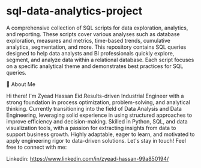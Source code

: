 # sql-data-analytics-project
A comprehensive collection of SQL scripts for data exploration, analytics, and reporting. These scripts cover various analyses such as database exploration, measures and metrics, time-based trends, cumulative analytics, segmentation, and more. This repository contains SQL queries designed to help data analysts and BI professionals quickly explore, segment, and analyze data within a relational database. Each script focuses on a specific analytical theme and demonstrates best practices for SQL queries.

🌟 About Me

Hi there! I'm Zyead Hassan Eid.Results-driven Industrial Engineer with a strong foundation in process optimization, problem-solving, and analytical thinking. Currently transitioning into the field of Data Analysis and Data Engineering, leveraging solid experience in using structured approaches to improve efficiency and decision-making. Skilled in Python, SQL, and data visualization tools, with a passion for extracting insights from data to support business growth. Highly adaptable, eager to learn, and motivated to apply engineering rigor to data-driven solutions. Let's stay in touch! Feel free to connect with me:

Linkedin: https://www.linkedin.com/in/zyead-hassan-99a850194/
